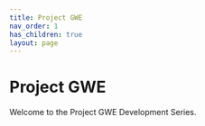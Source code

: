 ```yaml
---
title: Project GWE
nav_order: 1
has_children: true
layout: page
---
```


# Project GWE

Welcome to the Project GWE Development Series.
